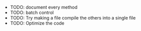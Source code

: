 *   TODO: document every method
*   TODO: batch control
*   TODO: Try making a file compile the others into a single file
*   TODO: Optimize the code